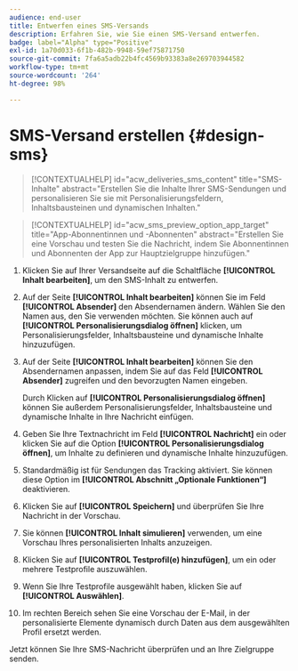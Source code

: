 ```yaml
---
audience: end-user
title: Entwerfen eines SMS-Versands
description: Erfahren Sie, wie Sie einen SMS-Versand entwerfen.
badge: label="Alpha" type="Positive"
exl-id: 1a70d033-6f1b-482b-9948-59ef75871750
source-git-commit: 7fa6a5adb22b4fc4569b93383a8e269703944582
workflow-type: tm+mt
source-wordcount: '264'
ht-degree: 98%

---
```


# SMS-Versand erstellen {#design-sms}

>[!CONTEXTUALHELP]
>id="acw_deliveries_sms_content"
>title="SMS-Inhalte"
>abstract="Erstellen Sie die Inhalte Ihrer SMS-Sendungen und personalisieren Sie sie mit Personalisierungsfeldern, Inhaltsbausteinen und dynamischen Inhalten."

>[!CONTEXTUALHELP]
>id="acw_sms_preview_option_app_target"
>title="App-Abonnentinnen und -Abonnenten"
>abstract="Erstellen Sie eine Vorschau und testen Sie die Nachricht, indem Sie Abonnentinnen und Abonnenten der App zur Hauptzielgruppe hinzufügen."

1. Klicken Sie auf Ihrer Versandseite auf die Schaltfläche **[!UICONTROL Inhalt bearbeiten]**, um den SMS-Inhalt zu entwerfen.

1. Auf der Seite **[!UICONTROL Inhalt bearbeiten]** können Sie im Feld **[!UICONTROL Absender]** den Absendernamen ändern. Wählen Sie den Namen aus, den Sie verwenden möchten. Sie können auch auf **[!UICONTROL Personalisierungsdialog öffnen]** klicken, um Personalisierungsfelder, Inhaltsbausteine und dynamische Inhalte hinzuzufügen.

1. Auf der Seite **[!UICONTROL Inhalt bearbeiten]** können Sie den Absendernamen anpassen, indem Sie auf das Feld **[!UICONTROL Absender]** zugreifen und den bevorzugten Namen eingeben.

   Durch Klicken auf **[!UICONTROL Personalisierungsdialog öffnen]** können Sie außerdem Personalisierungsfelder, Inhaltsbausteine und dynamische Inhalte in Ihre Nachricht einfügen.

1. Geben Sie Ihre Textnachricht im Feld **[!UICONTROL Nachricht]** ein oder klicken Sie auf die Option **[!UICONTROL Personalisierungsdialog öffnen]**, um Inhalte zu definieren und dynamische Inhalte hinzuzufügen.

1. Standardmäßig ist für Sendungen das Tracking aktiviert. Sie können diese Option im **[!UICONTROL Abschnitt „Optionale Funktionen“]** deaktivieren.

1. Klicken Sie auf **[!UICONTROL Speichern]** und überprüfen Sie Ihre Nachricht in der Vorschau.

1. Sie können **[!UICONTROL Inhalt simulieren]** verwenden, um eine Vorschau Ihres personalisierten Inhalts anzuzeigen.

1. Klicken Sie auf **[!UICONTROL Testprofil(e) hinzufügen]**, um ein oder mehrere Testprofile auszuwählen.

1. Wenn Sie Ihre Testprofile ausgewählt haben, klicken Sie auf **[!UICONTROL Auswählen]**.

1. Im rechten Bereich sehen Sie eine Vorschau der E-Mail, in der personalisierte Elemente dynamisch durch Daten aus dem ausgewählten Profil ersetzt werden.

Jetzt können Sie Ihre SMS-Nachricht überprüfen und an Ihre Zielgruppe senden.
